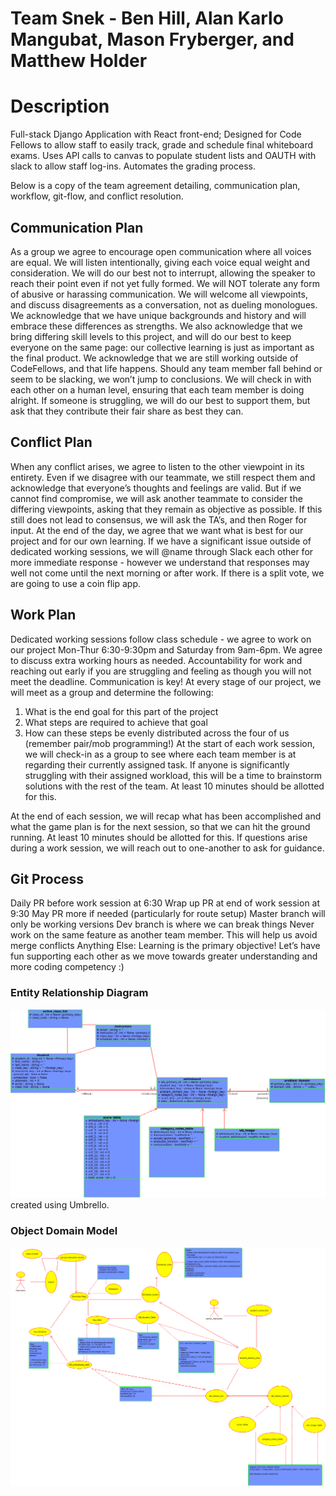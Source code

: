 # Team Snek - Ben Hill, Alan Karlo Mangubat, Mason Fryberger, and Matthew Holder

# Description
Full-stack Django Application with React front-end; Designed for Code Fellows to allow staff to easily track, grade and schedule final whiteboard exams. Uses API calls to canvas to populate student lists and OAUTH with slack to allow staff log-ins. Automates the grading process.

Below is a copy of the team agreement detailing, communication plan, workflow, git-flow, and conflict resolution.

## Communication Plan

As a group we agree to encourage open communication where all voices are equal. We will listen intentionally, giving each voice equal weight and consideration. We will do our best not to interrupt, allowing the speaker to reach their point even if not yet fully formed.
We will NOT tolerate any form of abusive or harassing communication. We will welcome all viewpoints, and discuss disagreements as a conversation, not as dueling monologues.
We acknowledge that we have unique backgrounds and history and will embrace these differences as strengths. We also acknowledge that we bring differing skill levels to this project, and will do our best to keep everyone on the same page: our collective learning is just as important as the final product.
We acknowledge that we are still working outside of CodeFellows, and that life happens. Should any team member fall behind or seem to be slacking, we won’t jump to conclusions. We will check in with each other on a human level, ensuring that each team member is doing alright. If someone is struggling, we will do our best to support them, but ask that they contribute their fair share as best they can.

## Conflict Plan

When any conflict arises, we agree to listen to the other viewpoint in its entirety. Even if we disagree with our teammate, we still respect them and acknowledge that everyone’s thoughts and feelings are valid. But if we cannot find compromise, we will ask another teammate to consider the differing viewpoints, asking that they remain as objective as possible. If this still does not lead to consensus, we will ask the TA’s, and then Roger for input. At the end of the day, we agree that we want what is best for our project and for our own learning.
If we have a significant issue outside of dedicated working sessions, we will @name through Slack each other for more immediate response - however we understand that responses may well not come until the next morning or after work.
If there is a split vote, we are going to use a coin flip app.

## Work Plan

Dedicated working sessions follow class schedule - we agree to work on our project Mon-Thur 6:30-9:30pm and Saturday from 9am-6pm. We agree to discuss extra working hours as needed.
Accountability for work and reaching out early if you are struggling and feeling as though you will not meet the deadline.
Communication is key! At every stage of our project, we will meet as a group and determine the following:

1. What is the end goal for this part of the project
2. What steps are required to achieve that goal
3. How can these steps be evenly distributed across the four of us (remember pair/mob programming!)
At the start of each work session, we will check-in as a group to see where each team member is at regarding their currently assigned task. If anyone is significantly struggling with their assigned workload, this will be a time to brainstorm solutions with the rest of the team. At least 10 minutes should be allotted for this.

At the end of each session, we will recap what has been accomplished and what the game plan is for the next session, so that we can hit the ground running. At least 10 minutes should be allotted for this.
If questions arise during a work session, we will reach out to one-another to ask for guidance.

## Git Process

Daily PR before work session at 6:30
Wrap up PR at end of work session at 9:30
May PR more if needed (particularly for route setup)
Master branch will only be working versions
Dev branch is where we can break things
Never work on the same feature as another team member. This will help us avoid merge conflicts
Anything Else:
Learning is the primary objective! Let’s have fun supporting each other as we move towards greater understanding and more coding competency :)

### Entity Relationship Diagram

![ERD](assets/class-diagram.png)
created using Umbrello.

### Object Domain Model

![ODM](assets/domain-model.png)
